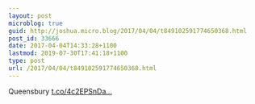 ```yaml
---
layout: post
microblog: true
guid: http://joshua.micro.blog/2017/04/04/t849102591774650368.html
post_id: 33666
date: 2017-04-04T14:33:28+1100
lastmod: 2019-07-30T17:41:18+1100
type: post
url: /2017/04/04/t849102591774650368.html
---
```

Queensbury [t.co/4c2EPSnDa...](https://t.co/4c2EPSnDaT)
